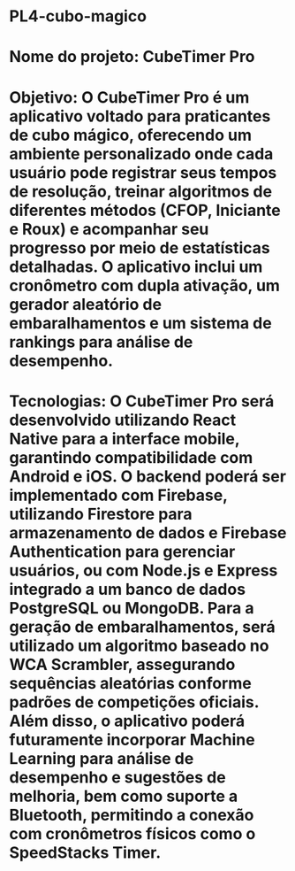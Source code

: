 # PL4-cubo-magico
# Nome do projeto: CubeTimer Pro
# Objetivo: O CubeTimer Pro é um aplicativo voltado para praticantes de cubo mágico, oferecendo um ambiente personalizado onde cada usuário pode registrar seus tempos de resolução, treinar algoritmos de diferentes métodos (CFOP, Iniciante e Roux) e acompanhar seu progresso por meio de estatísticas detalhadas. O aplicativo inclui um cronômetro com dupla ativação, um gerador aleatório de embaralhamentos e um sistema de rankings para análise de desempenho.
# Tecnologias: O CubeTimer Pro será desenvolvido utilizando React Native para a interface mobile, garantindo compatibilidade com Android e iOS. O backend poderá ser implementado com Firebase, utilizando Firestore para armazenamento de dados e Firebase Authentication para gerenciar usuários, ou com Node.js e Express integrado a um banco de dados PostgreSQL ou MongoDB. Para a geração de embaralhamentos, será utilizado um algoritmo baseado no WCA Scrambler, assegurando sequências aleatórias conforme padrões de competições oficiais. Além disso, o aplicativo poderá futuramente incorporar Machine Learning para análise de desempenho e sugestões de melhoria, bem como suporte a Bluetooth, permitindo a conexão com cronômetros físicos como o SpeedStacks Timer.
